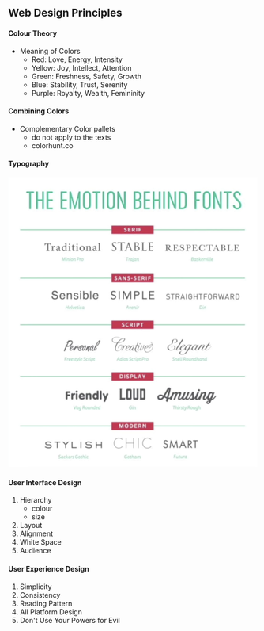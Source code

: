 ## Web Design Principles

#### Colour Theory

- Meaning of Colors
  - Red: Love, Energy, Intensity
  - Yellow: Joy, Intellect, Attention
  - Green: Freshness, Safety, Growth
  - Blue: Stability, Trust, Serenity
  - Purple: Royalty, Wealth, Femininity

#### Combining Colors

- Complementary Color pallets
  - do not apply to the texts
  - colorhunt.co

#### Typography

![fonts](/images/fonts.png)

#### User Interface Design

1. Hierarchy
   - colour
   - size
2. Layout
3. Alignment
4. White Space
5. Audience

#### User Experience Design

1. Simplicity
2. Consistency
3. Reading Pattern
4. All Platform Design
5. Don't Use Your Powers for Evil

